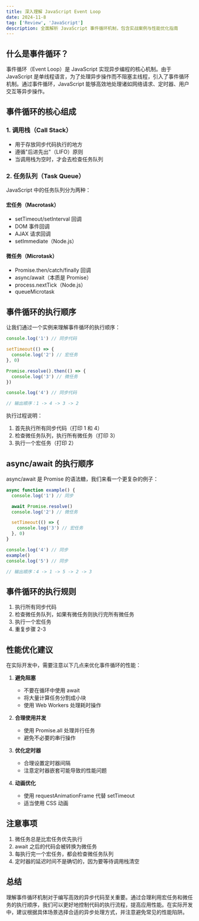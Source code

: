```yaml
---
title: 深入理解 JavaScript Event Loop
date: 2024-11-8
tag: ['Review', 'JavaScript']
description: 全面解析 JavaScript 事件循环机制，包含实战案例与性能优化指南
---
```


## 什么是事件循环？

事件循环（Event Loop）是 JavaScript 实现异步编程的核心机制。由于 JavaScript 是单线程语言，为了处理异步操作而不阻塞主线程，引入了事件循环机制。通过事件循环，JavaScript 能够高效地处理诸如网络请求、定时器、用户交互等异步操作。

## 事件循环的核心组成

### 1. 调用栈（Call Stack）
- 用于存放同步代码执行的地方
- 遵循"后进先出"（LIFO）原则
- 当调用栈为空时，才会去检查任务队列

### 2. 任务队列（Task Queue）
JavaScript 中的任务队列分为两种：

#### 宏任务（Macrotask）
- setTimeout/setInterval 回调
- DOM 事件回调
- AJAX 请求回调
- setImmediate（Node.js）

#### 微任务（Microtask）
- Promise.then/catch/finally 回调
- async/await（本质是 Promise）
- process.nextTick（Node.js）
- queueMicrotask

## 事件循环的执行顺序

让我们通过一个实例来理解事件循环的执行顺序：

```javascript
console.log('1') // 同步代码

setTimeout(() => {
  console.log('2') // 宏任务
}, 0)

Promise.resolve().then(() => {
  console.log('3') // 微任务
})

console.log('4') // 同步代码

// 输出顺序：1 -> 4 -> 3 -> 2
```

执行过程说明：
1. 首先执行所有同步代码（打印 1 和 4）
2. 检查微任务队列，执行所有微任务（打印 3）
3. 执行一个宏任务（打印 2）

## async/await 的执行顺序

async/await 是 Promise 的语法糖，我们来看一个更复杂的例子：

```javascript
async function example() {
  console.log('1') // 同步

  await Promise.resolve()
  console.log('2') // 微任务

  setTimeout(() => {
    console.log('3') // 宏任务
  }, 0)
}

console.log('4') // 同步
example()
console.log('5') // 同步

// 输出顺序：4 -> 1 -> 5 -> 2 -> 3
```

## 事件循环的执行规则

1. 执行所有同步代码
2. 检查微任务队列，如果有微任务则执行完所有微任务
3. 执行一个宏任务
4. 重复步骤 2-3

## 性能优化建议

在实际开发中，需要注意以下几点来优化事件循环的性能：

1. **避免阻塞**
   - 不要在循环中使用 await
   - 将大量计算任务分割成小块
   - 使用 Web Workers 处理耗时操作

2. **合理使用并发**
   - 使用 Promise.all 处理并行任务
   - 避免不必要的串行操作

3. **优化定时器**
   - 合理设置定时器间隔
   - 注意定时器嵌套可能导致的性能问题

4. **动画优化**
   - 使用 requestAnimationFrame 代替 setTimeout
   - 适当使用 CSS 动画

## 注意事项

1. 微任务总是比宏任务优先执行
2. await 之后的代码会被转换为微任务
3. 每执行完一个宏任务，都会检查微任务队列
4. 定时器的延迟时间不是确切的，因为要等待调用栈清空

## 总结

理解事件循环机制对于编写高效的异步代码至关重要。通过合理利用宏任务和微任务的执行顺序，我们可以更好地控制代码的执行流程，提高应用性能。在实际开发中，建议根据具体场景选择合适的异步处理方式，并注意避免常见的性能陷阱。
